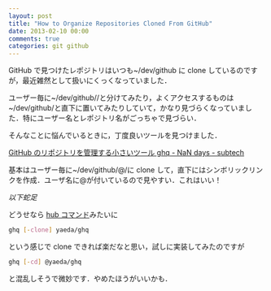 ```yaml
---
layout: post
title: "How to Organize Repositories Cloned From GitHub"
date: 2013-02-10 00:00
comments: true
categories: git github
---
```


GitHub で見つけたレポジトリはいつも~/dev/github に clone しているのですが，最近雑然として扱いにくっくなっていました．

ユーザー毎に~/dev/github/<username>/<repo>と分けてみたり，よくアクセスするものは~/dev/github/<repo>と直下に置いてみたりしていて，かなり見づらくなっていました．特にユーザー名とレポジトリ名がごっちゃで見づらい．

そんなことに悩んでいるときに，丁度良いツールを見つけました．

[GitHub のリポジトリを管理する小さいツール ghq - NaN days - subtech](http://subtech.g.hatena.ne.jp/motemen/20130207/1360210479)

基本はユーザー毎に~/dev/github/@<username>/<repo>に clone して，直下にはシンボリックリンクを作成．ユーザ名に@が付いているので見やすい．これはいい！

_以下蛇足_

どうせなら [hub コマンド](https://github.com/defunkt/hub)みたいに

```sh
ghq [-clone] yaeda/ghq
```

という感じで clone できれば楽だなと思い，試しに実装してみたのですが

```sh
ghq [-cd] @yaeda/ghq
```

と混乱しそうで微妙です．やめたほうがいいかも．
